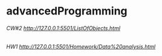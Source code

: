 # advancedProgramming
###### CW#2 http://127.0.0.1:5501/ListOfObjects.html

###### HW1 http://127.0.0.1:5501/Homework/Data%20analysis.html
